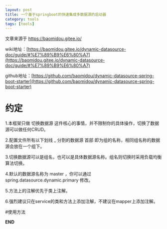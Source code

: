 ```yaml
---
layout: post
title: 一个基于springboot的快速集成多数据源的启动器
category: tools
tags: [tools]
---
```

 


文章来源于 https://baomidou.gitee.io/

wiki地址：[https://baomidou.gitee.io/dynamic-datasource-doc/guide/#%E7%89%B9%E6%80%A7](https://baomidou.gitee.io/dynamic-datasource-doc/guide/#%E7%89%B9%E6%80%A7)

github地址：[https://github.com/baomidou/dynamic-datasource-spring-boot-starter](https://github.com/baomidou/dynamic-datasource-spring-boot-starter)

# 约定

1.本框架只做 切换数据源 这件核心的事情，并不限制你的具体操作，切换了数据源可以做任何CRUD。

2.配置文件所有以下划线 _ 分割的数据源 首部 即为组的名称，相同组名称的数据源会放在一个组下。

3.切换数据源可以是组名，也可以是具体数据源名称。组名则切换时采用负载均衡算法切换。

4.默认的数据源名称为 master ，你可以通过 spring.datasource.dynamic.primary 修改。

5.方法上的注解优先于类上注解。

6.强烈建议只在service的类和方法上添加注解，不建议在mapper上添加注解。

#使用方法

**END**



